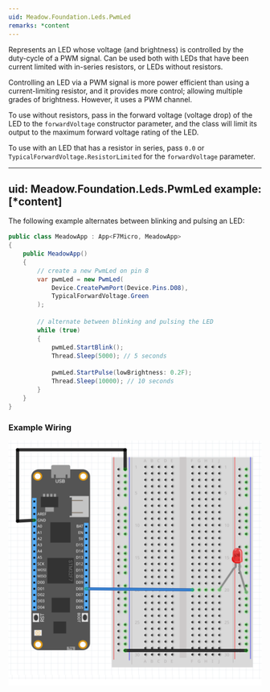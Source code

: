 ```yaml
---
uid: Meadow.Foundation.Leds.PwmLed
remarks: *content
---
```


Represents an LED whose voltage (and brightness) is controlled by the duty-cycle of a PWM signal. Can be used both with LEDs that have been current limited with in-series resistors, or LEDs without resistors.

Controlling an LED via a PWM signal is more power efficient than using a current-limiting resistor, and it provides more control; allowing multiple grades of brightness. However, it uses a PWM channel.

To use without resistors, pass in the forward voltage (voltage drop) of the LED to the `forwardVoltage` constructor parameter, and the class will limit its output to the maximum forward voltage rating of the LED.

To use with an LED that has a resistor in series, pass `0.0` or `TypicalForwardVoltage.ResistorLimited` for the `forwardVoltage` parameter.

---
uid: Meadow.Foundation.Leds.PwmLed
example: [*content]
---

The following example alternates between blinking and pulsing an LED:

```csharp
public class MeadowApp : App<F7Micro, MeadowApp>
{
    public MeadowApp()
    {
        // create a new PwmLed on pin 8
        var pwmLed = new PwmLed(
            Device.CreatePwmPort(Device.Pins.D08),
            TypicalForwardVoltage.Green
        );

        // alternate between blinking and pulsing the LED 
        while (true)
        {
            pwmLed.StartBlink();
            Thread.Sleep(5000); // 5 seconds

            pwmLed.StartPulse(lowBrightness: 0.2F);
            Thread.Sleep(10000); // 10 seconds
        }
    }
}
```

### Example Wiring

![](../../API_Assets/Meadow.Foundation.Leds.PwmLed/PwmLed.svg)
